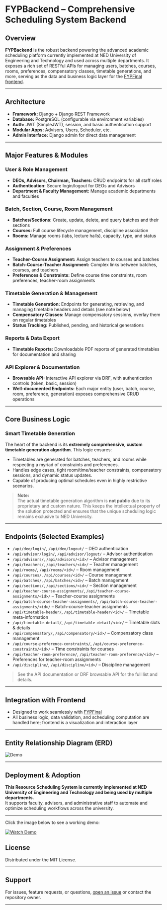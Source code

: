# FYPBackend – Comprehensive Scheduling System Backend

## Overview

**FYPBackend** is the robust backend powering the advanced academic scheduling platform currently implemented at NED University of Engineering and Technology and used across multiple departments. It exposes a rich set of RESTful APIs for managing users, batches, courses, rooms, preferences, compensatory classes, timetable generations, and more, serving as the data and business logic layer for the [FYPFinal frontend](https://github.com/subhan-uf/fypfinal).

---

## Architecture

- **Framework:** Django + Django REST Framework
- **Database:** PostgreSQL (configurable via environment variables)
- **Auth:** JWT (SimpleJWT), session, and basic authentication support
- **Modular Apps:** Advisors, Users, Scheduler, etc.
- **Admin Interface:** Django admin for direct data management

---

## Major Features & Modules

### User & Role Management

- **DEOs, Advisors, Chairman, Teachers:** CRUD endpoints for all staff roles
- **Authentication:** Secure login/logout for DEOs and Advisors
- **Department & Faculty Management:** Manage academic departments and faculties

### Batch, Section, Course, Room Management

- **Batches/Sections:** Create, update, delete, and query batches and their sections
- **Courses:** Full course lifecycle management, discipline association
- **Rooms:** Manage rooms (labs, lecture halls), capacity, type, and status

### Assignment & Preferences

- **Teacher-Course Assignment:** Assign teachers to courses and batches
- **Batch-Course-Teacher Assignment:** Complex links between batches, courses, and teachers
- **Preferences & Constraints:** Define course time constraints, room preferences, teacher-room assignments

### Timetable Generation & Management

- **Timetable Generation:** Endpoints for generating, retrieving, and managing timetable headers and details (see note below)
- **Compensatory Classes:** Manage compensatory sessions, overlay them on regular timetables
- **Status Tracking:** Published, pending, and historical generations

### Reports & Data Export

- **Timetable Reports:** Downloadable PDF reports of generated timetables for documentation and sharing

### API Explorer & Documentation

- **Browsable API:** Interactive API explorer via DRF, with authentication controls (token, basic, session)
- **Well-documented Endpoints:** Each major entity (user, batch, course, room, preference, generation) exposes comprehensive CRUD operations

---

## Core Business Logic

### Smart Timetable Generation

The heart of the backend is its **extremely comprehensive, custom timetable generation algorithm**. This logic ensures:
- Timetables are generated for batches, teachers, and rooms while respecting a myriad of constraints and preferences.
- Handles edge cases, tight room/time/teacher constraints, compensatory sessions, and dynamic status updates.
- Capable of producing optimal schedules even in highly restrictive scenarios.

> **Note:**  
> The actual timetable generation algorithm is **not public** due to its proprietary and custom nature. This keeps the intellectual property of the solution protected and ensures that the unique scheduling logic remains exclusive to NED University.

---

## Endpoints (Selected Examples)

- `/api/deo/login/`, `/api/deo/logout/` – DEO authentication
- `/api/advisor/login/`, `/api/advisor/logout/` – Advisor authentication
- `/api/advisors/`, `/api/advisors/<id>/` – Advisor management
- `/api/teachers/`, `/api/teachers/<id>/` – Teacher management
- `/api/rooms/`, `/api/rooms/<id>/` – Room management
- `/api/courses/`, `/api/courses/<id>/` – Course management
- `/api/batches/`, `/api/batches/<id>/` – Batch management
- `/api/sections/`, `/api/sections/<id>/` – Section management
- `/api/teacher-course-assignments/`, `/api/teacher-course-assignments/<id>/` – Teacher-course assignments
- `/api/batch-course-teacher-assignments/`, `/api/batch-course-teacher-assignments/<id>/` – Batch-course-teacher assignments
- `/api/timetable-header/`, `/api/timetable-header/<id>/` – Timetable meta-information
- `/api/timetable-detail/`, `/api/timetable-detail/<id>/` – Timetable slots & details
- `/api/compensatory/`, `/api/compensatory/<id>/` – Compensatory class management
- `/api/course-preference-constraints/`, `/api/course-preference-constraints/<id>/` – Time constraints for courses
- `/api/teacher-room-preference/`, `/api/teacher-room-preference/<id>/` – Preferences for teacher-room assignments
- `/api/discipline/`, `/api/discipline/<id>/` – Discipline management

> See the API documentation or DRF browsable API for the full list and details.

---

## Integration with Frontend

- Designed to work seamlessly with [FYPFinal](https://github.com/subhan-uf/fypfinal)
- All business logic, data validation, and scheduling computation are handled here; frontend is a visualization and interaction layer

---

## Entity Relationship Diagram (ERD)

![Demo](https://imgur.com/a/gm8Iw7V)


---

## Deployment & Adoption

**This Resource Scheduling System is currently implemented at NED University of Engineering and Technology and being used by multiple departments.**  
It supports faculty, advisors, and administrative staff to automate and optimize scheduling workflows across the university.

---
Click the image below to see a working demo:

[![Watch Demo](https://img.youtube.com/vi/2wzoR2I6JvY/hqdefault.jpg)](https://youtu.be/2wzoR2I6JvY)


## License

Distributed under the MIT License.

---

## Support

For issues, feature requests, or questions, [open an issue](https://github.com/subhan-uf/fypbackend/issues) or contact the repository owner.

---
